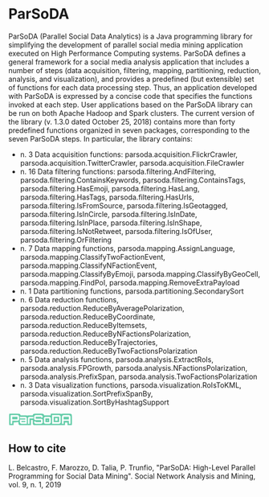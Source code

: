 # ParSoDA
ParSoDA (Parallel Social Data Analytics) is a Java programming library for simplifying the development of parallel social media mining application executed on High Performance Computing systems. ParSoDA defines a general framework for a social media analysis application that includes a number of steps (data acquisition, filtering, mapping, partitioning, reduction, analysis, and visualization), and provides a predefined (but extensible) set of functions for each data processing step. Thus, an application developed with ParSoDA is expressed by a concise code that specifies the functions invoked at each step. User applications based on the ParSoDA library can be run on both Apache Hadoop and Spark clusters. The current version of the library (v. 1.3.0 dated October 25, 2018) contains more than forty predefined functions organized in seven packages, corresponding to the seven ParSoDA steps. In particular, the library contains: 
- n. 3 Data acquisition functions: parsoda.acquisition.FlickrCrawler, parsoda.acquisition.TwitterCrawler, parsoda.acquisition.FileCrawler
- n. 16 Data filtering functions: parsoda.filtering.AndFiltering, parsoda.filtering.ContainsKeywords, parsoda.filtering.ContainsTags, parsoda.filtering.HasEmoji,  parsoda.filtering.HasLang, parsoda.filtering.HasTags, parsoda.filtering.HasUrls, parsoda.filtering.IsFromSource, parsoda.filtering.IsGeotagged, parsoda.filtering.IsInCircle, parsoda.filtering.IsInDate, parsoda.filtering.IsInPlace, parsoda.filtering.IsInShape, parsoda.filtering.IsNotRetweet, parsoda.filtering.IsOfUser, parsoda.filtering.OrFiltering
- n. 7 Data mapping functions, parsoda.mapping.AssignLanguage, parsoda.mapping.ClassifyTwoFactionEvent, parsoda.mapping.ClassifyNFactionEvent, parsoda.mapping.ClassifyByEmoji, parsoda.mapping.ClassifyByGeoCell, parsoda.mapping.FindPoI, parsoda.mapping.RemoveExtraPayload
- n. 1 Data partitioning functions, parsoda.partitioning.SecondarySort
- n. 6 Data reduction functions, parsoda.reduction.ReduceByAveragePolarization, parsoda.reduction.ReduceByCoordinate, parsoda.reduction.ReduceByItemsets, parsoda.reduction.ReduceByNFactionsPolarization, parsoda.reduction.ReduceByTrajectories, parsoda.reduction.ReduceByTwoFactionsPolarization 
- n. 5 Data analysis functions, parsoda.analysis.ExtractRoIs, parsoda.analysis.FPGrowth, parsoda.analysis.NFactionsPolarization, parsoda.analysis.PrefixSpan, parsoda.analysis.TwoFactionsPolarization
- n. 3 Data visualization functions, parsoda.visualization.RoIsToKML, parsoda.visualization.SortPrefixSpanBy, parsoda.visualization.SortByHashtagSupport

<img src="ParSoDA-logo.png" width="128"/>

## How to cite
L. Belcastro, F. Marozzo, D. Talia, P. Trunfio, "ParSoDA: High-Level Parallel Programming for Social Data Mining". Social Network Analysis and Mining, vol. 9, n. 1, 2019
